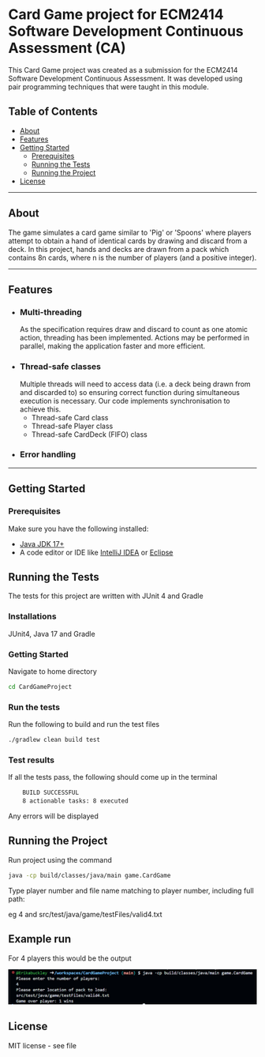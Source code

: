 # Card Game project for ECM2414 Software Development Continuous Assessment (CA)

This Card Game project was created as a submission for the ECM2414 Software Development Continuous Assessment. It was developed using pair programming techniques that were taught in this module.


## Table of Contents
- [About](#about)
- [Features](#features)
- [Getting Started](#getting-started)
  - [Prerequisites](#prerequisites)
  - [Running the Tests](#running-the-test-suite)
  - [Running the Project](#running-the-project)
- [License](#license)

---

## About
The game simulates a card game similar to 'Pig' or 'Spoons' where players attempt to obtain a hand of identical cards by drawing and discard from a deck.  In this project, hands and decks are drawn from a pack which contains 8n cards, where n is the number of players (and a positive integer).  

---

## Features

- ### Multi-threading
  As the specification requires draw and discard to count as one atomic action, threading has been implemented. Actions may be performed in parallel, making the application faster and more efficient. 
- ### Thread-safe classes
  Multiple threads will need to access data (i.e. a deck being drawn from and discarded to) so ensuring correct function during simultaneous execution is necessary. Our code implements synchronisation to achieve this.
    - Thread-safe Card class
    - Thread-safe Player class
    - Thread-safe CardDeck (FIFO) class 
- ### Error handling

---

## Getting Started

### Prerequisites

Make sure you have the following installed:
- [Java JDK 17+](https://www.oracle.com/java/technologies/javase-downloads.html)
- A code editor or IDE like [IntelliJ IDEA](https://www.jetbrains.com/idea/) or [Eclipse](https://www.eclipse.org/)


## Running the Tests

The tests for this project are written with JUnit 4 and Gradle

### Installations
JUnit4, Java 17 and Gradle

### Getting Started

Navigate to home directory

```bash
cd CardGameProject
```
      
### Run the tests

Run the following to build and run the test files

```bash
./gradlew clean build test
```

### Test results

If all the tests pass, the following should come up in the terminal

```bash
    BUILD SUCCESSFUL
    8 actionable tasks: 8 executed
```

Any errors will be displayed
    
## Running the Project

Run project using the command

```bash
java -cp build/classes/java/main game.CardGame
```

Type player number and file name matching to player number, including full path:

eg 4 and src/test/java/game/testFiles/valid4.txt

## Example run

For 4 players this would be the output

![Example run](egRun.png)

## License
MIT license - see file
